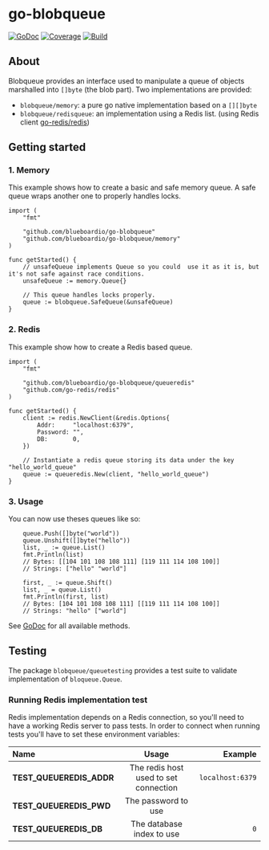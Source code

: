 # go-blobqueue

[![GoDoc](https://img.shields.io/badge/godoc-reference-blue.svg)](https://godoc.org/github.com/blueboardio/go-blobqueue)
[![Coverage](https://codecov.io/gh/blueboardio/go-blobqueue/branch/master/graph/badge.svg)](https://codecov.io/gh/blueboardio/go-blobqueue/branch/master)
[![Build](https://travis-ci.org/blueboardio/go-blobqueue.svg?branch=master)](https://travis-ci.org/blueboardio/go-blobqueue)

## About

Blobqueue provides an interface used to manipulate a queue of objects marshalled  into `[]byte` (the blob part).
Two implementations are provided:

* `blobqueue/memory`: a pure go native implementation based on a `[][]byte`
* `blobqueue/redisqueue`: an implementation using a Redis list. (using Redis client [go-redis/redis](https://github.com/go-redis/redis))

## Getting started

### 1. Memory

This example shows how to create a basic and safe memory queue. A safe queue wraps another one to properly handles locks.

```golang
import (
	"fmt"

	"github.com/blueboardio/go-blobqueue"
	"github.com/blueboardio/go-blobqueue/memory"
)

func getStarted() {
	// unsafeQueue implements Queue so you could  use it as it is, but it's not safe against race conditions.
	unsafeQueue := memory.Queue{}

	// This queue handles locks properly.
	queue := blobqueue.SafeQueue(&unsafeQueue)
}
```

### 2. Redis

This example show how to create a Redis based queue.

```golang
import (
	"fmt"

	"github.com/blueboardio/go-blobqueue/queueredis"
	"github.com/go-redis/redis"
)

func getStarted() {
	client := redis.NewClient(&redis.Options{
		Addr:     "localhost:6379",
		Password: "",
		DB:       0,
	})

	// Instantiate a redis queue storing its data under the key "hello_world_queue"
	queue := queueredis.New(client, "hello_world_queue")
}

```

### 3. Usage

You can now use theses queues like so:
```golang
	queue.Push([]byte("world"))
	queue.Unshift([]byte("hello"))
	list, _ := queue.List()
	fmt.Println(list)
	// Bytes: [[104 101 108 108 111] [119 111 114 108 100]]
	// Strings: ["hello" "world"]

	first, _ := queue.Shift()
	list, _ = queue.List()
	fmt.Println(first, list)
	// Bytes: [104 101 108 108 111] [[119 111 114 108 100]]
	// Strings: "hello" ["world"]
```
See [GoDoc](https://godoc.org/github.com/blueboardio/go-blobqueue) for all available methods.


## Testing

The package `blobqueue/queuetesting` provides a test suite to validate implementation of `bloqueue.Queue`. 

### Running Redis implementation test

Redis implementation depends on a Redis connection, so you'll need to have a working Redis server to pass tests. In order to connect when running tests you'll have to set these environment variables:

|Name|Usage|Example|
|:---|:---:|------:|
|**TEST_QUEUEREDIS_ADDR**| The redis host used to set connection |`localhost:6379`|
|**TEST_QUEUEREDIS_PWD**| The password to use | |
|**TEST_QUEUEREDIS_DB**| The database index to use | `0` |
